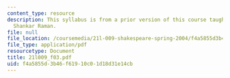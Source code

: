 ```yaml
---
content_type: resource
description: This syllabus is from a prior version of this course taught by Professor
  Shankar Raman.
file: null
file_location: /coursemedia/21l-009-shakespeare-spring-2004/f4a5855d3b46f61910c01d18d31e14cb_21l009_f03.pdf
file_type: application/pdf
resourcetype: Document
title: 21l009_f03.pdf
uid: f4a5855d-3b46-f619-10c0-1d18d31e14cb
---
```

